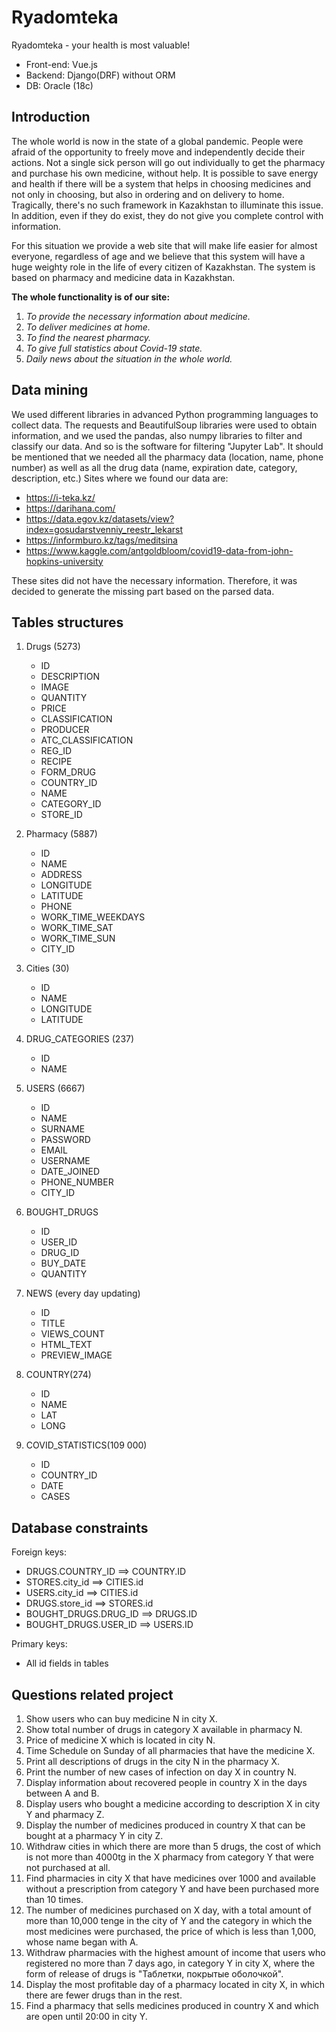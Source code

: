 #  Ryadomteka
Ryadomteka - your health is most valuable!
- Front-end: Vue.js
- Backend: Django(DRF) without ORM
- DB: Oracle (18c)

## Introduction 
The whole world is now in the state of a global pandemic. People were afraid of the opportunity to freely move and independently  decide their actions. Not a single sick person will go out individually to get the pharmacy and purchase his own medicine, without help. It is possible to save energy and health if there will be a system that helps in choosing medicines and not only in choosing, but also in ordering and on delivery to home. Tragically, there's no such framework in Kazakhstan to illuminate this issue. In addition, even if they do exist, they do not give you complete control with information.

For this situation we provide a web site that will make life easier for almost everyone, regardless of age and we believe that this system will have a huge weighty role in the life of every citizen of Kazakhstan. The system is based on pharmacy and medicine data in Kazakhstan.

**The whole functionality is of our site:**

1) *To provide the necessary information about medicine.*
2) *To deliver medicines at home.*
3) *To find the nearest pharmacy.*
4) *To give full statistics about Covid-19 state.*
5) *Daily news about the situation in the whole world.*


## Data mining
We used different libraries in advanced Python programming languages to collect data. The requests and BeautifulSoup libraries were used to obtain information, and we used the pandas, also numpy libraries to filter and classify our data. And so is the software for filtering "Jupyter Lab". It should be mentioned that we needed all the pharmacy data (location, name, phone number) as well as all the drug data (name, expiration date, category, description, etc.) 
Sites where we found our data are: 
- https://i-teka.kz/
- https://darihana.com/
- https://data.egov.kz/datasets/view?index=gosudarstvenniy_reestr_lekarst
- https://informburo.kz/tags/meditsina
- https://www.kaggle.com/antgoldbloom/covid19-data-from-john-hopkins-university

These sites did not have the necessary information. Therefore, it was decided to generate the missing part based on the parsed data.
## Tables structures
1. Drugs (5273)      
	- ID 
	- DESCRIPTION 
	- IMAGE 
	- QUANTITY 
	- PRICE 
	- CLASSIFICATION 
	- PRODUCER 
	- ATC_CLASSIFICATION 
	- REG_ID 
	- RECIPE 
	- FORM_DRUG 
	- COUNTRY_ID 
	- NAME 
	- CATEGORY_ID
	-  STORE_ID

2. Pharmacy (5887)        
	- ID 
	- NAME 
	- ADDRESS
	-  LONGITUDE 
	- LATITUDE 
	- PHONE 
	- WORK_TIME_WEEKDAYS 
	- WORK_TIME_SAT 
	- WORK_TIME_SUN 
	- CITY_ID

3. Cities (30)          
	- ID 
	- NAME
	-  LONGITUDE
	-  LATITUDE
4. DRUG_CATEGORIES (237)      
	- ID 
	- NAME 
5. USERS (6667)             
	- ID 
	- NAME 
	- SURNAME 
	- PASSWORD 
	- EMAIL 
	- USERNAME 
	- DATE_JOINED 
	- PHONE_NUMBER 
	- CITY_ID 
6. BOUGHT_DRUGS
	-  ID 
	- USER_ID 
	- DRUG_ID 	
	- BUY_DATE 
	- QUANTITY

7. NEWS (every day updating)              
	- ID 
	- TITLE
	- VIEWS_COUNT 
	- HTML_TEXT 
	- PREVIEW_IMAGE 
8. COUNTRY(274)            
	-  ID 
	- NAME 
	- LAT 
	- LONG
9. COVID_STATISTICS(109 000)    
	- ID 
	- COUNTRY_ID
	- DATE 
	- CASES 


## Database constraints

Foreign keys:
- DRUGS.COUNTRY_ID ==> COUNTRY.ID
- STORES.city_id ==> CITIES.id
-  USERS.city_id ==> CITIES.id
- DRUGS.store_id ==> STORES.id
- BOUGHT_DRUGS.DRUG_ID ==> DRUGS.ID
- BOUGHT_DRUGS.USER_ID ==> USERS.ID

Primary keys:
- All id fields in tables


## Questions related project

1. Show users who can buy medicine N in city X.
2. Show total number of drugs in category X available in pharmacy N.
3. Price of medicine X which is located in city N.
4. Time Schedule on Sunday of all pharmacies that have the medicine X.
5. Print all descriptions of drugs in the city N in the pharmacy X.
6. Print the number of new cases of infection on day X in country N.
7. Display information about recovered people in country X in the days between A and B.
8. Display users who bought a medicine according to description X in city Y and pharmacy Z.
9. Display the number of medicines produced in country X that can be bought at a pharmacy Y in city Z.
10. Withdraw cities in which there are more than 5 drugs, the cost of which is not more than 4000tg in the X pharmacy from category Y that were not purchased at all.
11. Find pharmacies in city X that have medicines over 1000 and available without a prescription from category Y and have been purchased more than 10 times.
12. The number of medicines purchased on X day, with a total amount of more than 10,000 tenge in the city of Y and the category in which the most medicines were purchased, the price of which is less than 1,000, whose name began with A.
13. Withdraw pharmacies with the highest amount of income that users who registered no more than 7 days ago, in category Y in city X, where the form of release of drugs is "Таблетки, покрытые оболочкой". 
14. Display the most profitable day of a pharmacy located in city X, in which there are fewer drugs than in the rest. 
15. Find a pharmacy that sells medicines produced in country X and which are open until 20:00 in city Y.
